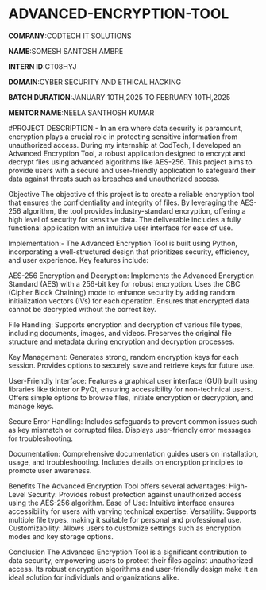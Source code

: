 # ADVANCED-ENCRYPTION-TOOL

**COMPANY**:CODTECH IT SOLUTIONS

**NAME**:SOMESH SANTOSH AMBRE

**INTERN ID**:CT08HYJ

**DOMAIN**:CYBER SECURITY AND ETHICAL HACKING

**BATCH DURATION**:JANUARY 10TH,2025 TO FEBRUARY 10TH,2025

**MENTOR NAME**:NEELA SANTHOSH KUMAR

#PROJECT DESCRIPTION:-
In an era where data security is paramount, encryption plays a crucial role in protecting sensitive information from unauthorized access. During my internship at CodTech, I developed an Advanced Encryption Tool, a robust application designed to encrypt and decrypt files using advanced algorithms like AES-256. This project aims to provide users with a secure and user-friendly application to safeguard their data against threats such as breaches and unauthorized access.

Objective
The objective of this project is to create a reliable encryption tool that ensures the confidentiality and integrity of files. By leveraging the AES-256 algorithm, the tool provides industry-standard encryption, offering a high level of security for sensitive data. The deliverable includes a fully functional application with an intuitive user interface for ease of use.

Implementation:-
The Advanced Encryption Tool is built using Python, incorporating a well-structured design that prioritizes security, efficiency, and user experience. Key features include:


AES-256 Encryption and Decryption:
Implements the Advanced Encryption Standard (AES) with a 256-bit key for robust encryption.
Uses the CBC (Cipher Block Chaining) mode to enhance security by adding random initialization vectors (IVs) for each operation.
Ensures that encrypted data cannot be decrypted without the correct key.

File Handling:
Supports encryption and decryption of various file types, including documents, images, and videos.
Preserves the original file structure and metadata during encryption and decryption processes.

Key Management:
Generates strong, random encryption keys for each session.
Provides options to securely save and retrieve keys for future use.

User-Friendly Interface:
Features a graphical user interface (GUI) built using libraries like tkinter or PyQt, ensuring accessibility for non-technical users.
Offers simple options to browse files, initiate encryption or decryption, and manage keys.

Secure Error Handling:
Includes safeguards to prevent common issues such as key mismatch or corrupted files.
Displays user-friendly error messages for troubleshooting.

Documentation:
Comprehensive documentation guides users on installation, usage, and troubleshooting.
Includes details on encryption principles to promote user awareness.

Benefits
The Advanced Encryption Tool offers several advantages:
High-Level Security: Provides robust protection against unauthorized access using the AES-256 algorithm.
Ease of Use: Intuitive interface ensures accessibility for users with varying technical expertise.
Versatility: Supports multiple file types, making it suitable for personal and professional use.
Customizability: Allows users to customize settings such as encryption modes and key storage options.


Conclusion
The Advanced Encryption Tool is a significant contribution to data security, empowering users to protect their files against unauthorized access. Its robust encryption algorithms and user-friendly design make it an ideal solution for individuals and organizations alike.
